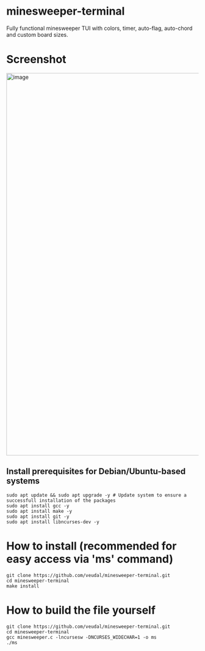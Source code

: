 # minesweeper-terminal
Fully functional minesweeper TUI with colors, timer, auto-flag, auto-chord and custom board sizes.

# Screenshot
<img width="1919" height="1001" alt="image" src="https://github.com/user-attachments/assets/51404280-aa36-4dcf-8fb0-dd2c9dc87508" />

## Install prerequisites for Debian/Ubuntu-based systems
```
sudo apt update && sudo apt upgrade -y # Update system to ensure a successfull installation of the packages
sudo apt install gcc -y
sudo apt install make -y
sudo apt install git -y
sudo apt install libncurses-dev -y
```

# How to install (recommended for easy access via 'ms' command)
```
git clone https://github.com/veudal/minesweeper-terminal.git
cd minesweeper-terminal
make install
```

# How to build the file yourself
```
git clone https://github.com/veudal/minesweeper-terminal.git
cd minesweeper-terminal
gcc minesweeper.c -lncursesw -DNCURSES_WIDECHAR=1 -o ms
./ms
```

